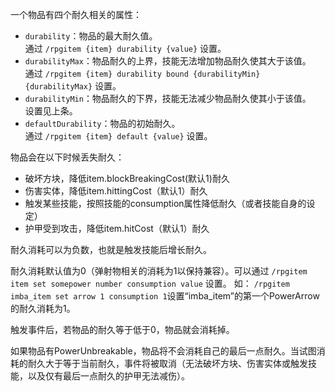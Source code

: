一个物品有四个耐久相关的属性：

* `durability`：物品的最大耐久值。  
   通过 `/rpgitem {item} durability {value}` 设置。
* `durabilityMax`：物品耐久的上界，技能无法增加物品耐久使其大于该值。  
   通过 `/rpgitem {item} durability bound {durabilityMin} {durabilityMax}` 设置。
* `durabilityMin`：物品耐久的下界，技能无法减少物品耐久使其小于该值。  
   设置见上条。
* `defaultDurability`：物品的初始耐久。  
   通过 `/rpgitem {item} default {value}` 设置。

物品会在以下时候丢失耐久：
* 破坏方块，降低item.blockBreakingCost(默认1)耐久
* 伤害实体，降低item.hittingCost（默认1）耐久
* 触发某些技能，按照技能的consumption属性降低耐久（或者技能自身的设定）
* 护甲受到攻击，降低item.hitCost（默认1）耐久

耐久消耗可以为负数，也就是触发技能后增长耐久。

耐久消耗默认值为0（弹射物相关的消耗为1以保持兼容）。可以通过 `/rpgitem item set somepower number consumption value` 设置。
如：
`/rpgitem imba_item set arrow 1 consumption 1`设置“imba_item”的第一个PowerArrow的耐久消耗为1。

触发事件后，若物品的耐久等于低于0，物品就会消耗掉。

如果物品有PowerUnbreakable，物品将不会消耗自己的最后一点耐久。当试图消耗的耐久大于等于当前耐久，事件将被取消（无法破坏方块、伤害实体或触发技能，以及仅有最后一点耐久的护甲无法减伤）。